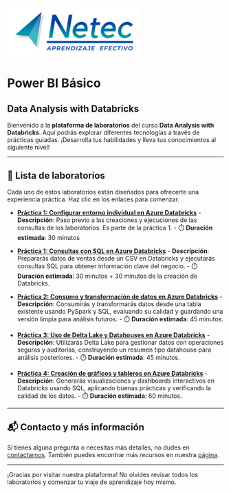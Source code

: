 # ![Logo](images/neteclogo.png) 

# Power BI Básico

## Data Analysis with Databricks

Bienvenido a la **plataforma de laboratorios** del curso **Data Analysis with Databricks**. Aquí podrás explorar diferentes tecnologías a través de prácticas guiadas. ¡Desarrolla tus habilidades y lleva tus conocimientos al siguiente nivel!

---

## 🌟 Lista de laboratorios

Cada uno de estos laboratorios están diseñados para ofrecerte una experiencia práctica. Haz clic en los enlaces para comenzar.

- **[Práctica 1: Configurar entorno individual en Azure Databricks](/Capítulo1/lab0.md)**
      - **Descripción**: Paso previo a las creaciones y ejecuciones de las consultas de los laboratorios. Es parte de la práctica 1.
      - ⏱️ **Duración estimada**: 30 minutos

- **[Práctica 1: Consultas con SQL en Azure Databricks](/Capítulo1/lab1.md)**
      - **Descripción**: Prepararás datos de ventas desde un CSV en Databricks y ejecutarás consultas SQL para obtener información clave del negocio.
      - ⏱️ **Duración estimada**: 30 minutos + 30 minutos de la creación de Databricks.

- **[Práctica 2: Consumo y transformación de datos en Azure Databricks](/Capítulo2/lab2.md)**
      - **Descripción**: Consumirás y transformarás datos desde una tabla existente usando PySpark y SQL, evaluando su calidad y guardando una versión limpia para análisis futuros.
      - ⏱️ **Duración estimada**: 45 minutos.

- **[Práctica 3: Uso de Delta Lake y Datahouses en Azure Databricks](/Capítulo3/lab3.md)**
      - **Descripción**: Utilizarás Delta Lake para gestionar datos con operaciones seguras y auditorías, construyendo un resumen tipo datahouse para análisis posteriores.
      - ⏱️ **Duración estimada**: 45 minutos.

- **[Práctica 4: Creación de gráficos y tableros en Azure Databricks](/Capítulo4/lab4.md)**
      - **Descripción**: Generarás visualizaciones y dashboards interactivos en Databricks usando SQL, aplicando buenas prácticas y verificando la calidad de los datos.
      - ⏱️ **Duración estimada**: 60 minutos.

---

## 📬 **Contacto y más información**

Si tienes alguna pregunta o necesitas más detalles, no dudes en [contactarnos](mailto:soporte@netec.com). También puedes encontrar más recursos en nuestra [página](https://netec.com).

---

¡Gracias por visitar nuestra plataforma! No olvides revisar todos los laboratorios y comenzar tu viaje de aprendizaje hoy mismo.
